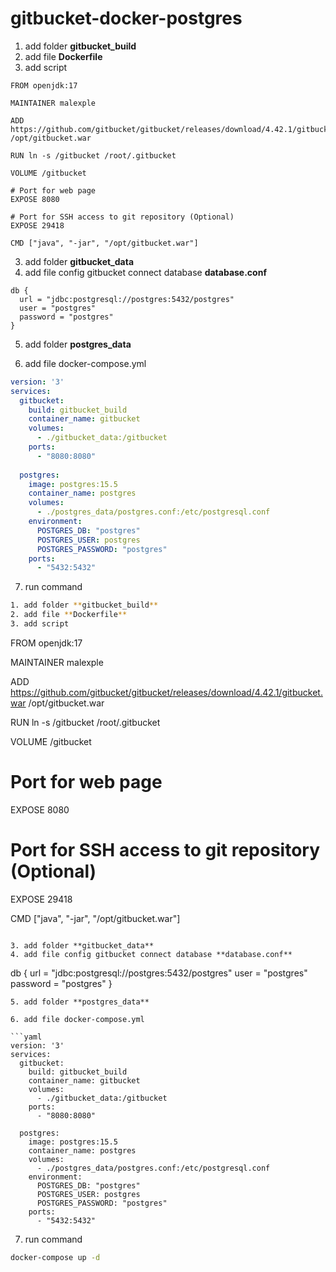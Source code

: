 # gitbucket-docker-postgres

1. add folder **gitbucket_build**
2. add file **Dockerfile**
3. add script 
```text
FROM openjdk:17

MAINTAINER malexple

ADD https://github.com/gitbucket/gitbucket/releases/download/4.42.1/gitbucket.war /opt/gitbucket.war

RUN ln -s /gitbucket /root/.gitbucket

VOLUME /gitbucket

# Port for web page
EXPOSE 8080

# Port for SSH access to git repository (Optional)
EXPOSE 29418

CMD ["java", "-jar", "/opt/gitbucket.war"]
```

3. add folder **gitbucket_data** 
4. add file config gitbucket connect database **database.conf**
```text
db {
  url = "jdbc:postgresql://postgres:5432/postgres"
  user = "postgres"
  password = "postgres"
}
```
5. add folder **postgres_data**

6. add file docker-compose.yml

```yaml
version: '3'
services:
  gitbucket:
    build: gitbucket_build
    container_name: gitbucket
    volumes:
      - ./gitbucket_data:/gitbucket
    ports:
      - "8080:8080"
      
  postgres:
    image: postgres:15.5
    container_name: postgres
    volumes:
      - ./postgres_data/postgres.conf:/etc/postgresql.conf
    environment:
      POSTGRES_DB: "postgres"
      POSTGRES_USER: postgres
      POSTGRES_PASSWORD: "postgres"
    ports:
      - "5432:5432"  
```

7. run command

```bash
1. add folder **gitbucket_build**
2. add file **Dockerfile**
3. add script 
```
FROM openjdk:17

MAINTAINER malexple

ADD https://github.com/gitbucket/gitbucket/releases/download/4.42.1/gitbucket.war /opt/gitbucket.war

RUN ln -s /gitbucket /root/.gitbucket

VOLUME /gitbucket

# Port for web page
EXPOSE 8080

# Port for SSH access to git repository (Optional)
EXPOSE 29418

CMD ["java", "-jar", "/opt/gitbucket.war"]
```

3. add folder **gitbucket_data** 
4. add file config gitbucket connect database **database.conf**
```
db {
  url = "jdbc:postgresql://postgres:5432/postgres"
  user = "postgres"
  password = "postgres"
}
```
5. add folder **postgres_data**

6. add file docker-compose.yml

```yaml
version: '3'
services:
  gitbucket:
    build: gitbucket_build
    container_name: gitbucket
    volumes:
      - ./gitbucket_data:/gitbucket
    ports:
      - "8080:8080"
      
  postgres:
    image: postgres:15.5
    container_name: postgres
    volumes:
      - ./postgres_data/postgres.conf:/etc/postgresql.conf
    environment:
      POSTGRES_DB: "postgres"
      POSTGRES_USER: postgres
      POSTGRES_PASSWORD: "postgres"
    ports:
      - "5432:5432"  
```

7. run command

```bash
docker-compose up -d
```